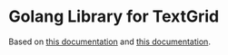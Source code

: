 # Golang Library for TextGrid

Based on [this documentation](https://docs.google.com/document/d/1YR0zAV6gHiBVzLlnplaAyLKYqwGhQzlGUtTGAPfHfRM/edit?pli=1#heading=h.b304j01apkfz) and [this documentation](https://docs.google.com/document/d/10RpvMaEGwNRvUe0XNs6UhVWxrSzzH_5h_HRJ-8gF18c/edit).
